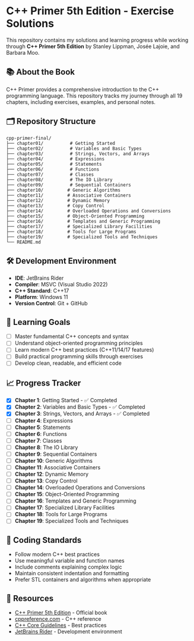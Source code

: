 ﻿# C++ Primer 5th Edition - Exercise Solutions

This repository contains my solutions and learning progress while working through **C++ Primer 5th Edition** by Stanley Lippman, Josée Lajoie, and Barbara Moo.

## 📚 About the Book
C++ Primer provides a comprehensive introduction to the C++ programming language. This repository tracks my journey through all 19 chapters, including exercises, examples, and personal notes.

## 🗂️ Repository Structure
```
cpp-primer-final/
├── chapter01/          # Getting Started
├── chapter02/          # Variables and Basic Types  
├── chapter03/          # Strings, Vectors, and Arrays
├── chapter04/          # Expressions
├── chapter05/          # Statements
├── chapter06/          # Functions
├── chapter07/          # Classes
├── chapter08/          # The IO Library
├── chapter09/          # Sequential Containers
├── chapter10/         # Generic Algorithms
├── chapter11/         # Associative Containers
├── chapter12/         # Dynamic Memory
├── chapter13/         # Copy Control
├── chapter14/         # Overloaded Operations and Conversions
├── chapter15/         # Object-Oriented Programming
├── chapter16/         # Templates and Generic Programming
├── chapter17/         # Specialized Library Facilities
├── chapter18/         # Tools for Large Programs
├── chapter19/         # Specialized Tools and Techniques
└── README.md
```

## 🛠️ Development Environment
- **IDE**: JetBrains Rider
- **Compiler**: MSVC (Visual Studio 2022)
- **C++ Standard**: C++17
- **Platform**: Windows 11
- **Version Control**: Git + GitHub

## 🎯 Learning Goals
- [ ] Master fundamental C++ concepts and syntax
- [ ] Understand object-oriented programming principles
- [ ] Learn modern C++ best practices (C++11/14/17 features)
- [ ] Build practical programming skills through exercises
- [ ] Develop clean, readable, and efficient code

## 📈 Progress Tracker
- [x] **Chapter 1**: Getting Started - ✅ Completed
- [x] **Chapter 2**: Variables and Basic Types - ✅ Completed
- [x] **Chapter 3**: Strings, Vectors, and Arrays - ✅ Completed
- [ ] **Chapter 4**: Expressions
- [ ] **Chapter 5**: Statements
- [ ] **Chapter 6**: Functions
- [ ] **Chapter 7**: Classes
- [ ] **Chapter 8**: The IO Library
- [ ] **Chapter 9**: Sequential Containers
- [ ] **Chapter 10**: Generic Algorithms
- [ ] **Chapter 11**: Associative Containers
- [ ] **Chapter 12**: Dynamic Memory
- [ ] **Chapter 13**: Copy Control
- [ ] **Chapter 14**: Overloaded Operations and Conversions
- [ ] **Chapter 15**: Object-Oriented Programming
- [ ] **Chapter 16**: Templates and Generic Programming
- [ ] **Chapter 17**: Specialized Library Facilities
- [ ] **Chapter 18**: Tools for Large Programs
- [ ] **Chapter 19**: Specialized Tools and Techniques

## 📝 Coding Standards
- Follow modern C++ best practices
- Use meaningful variable and function names
- Include comments explaining complex logic
- Maintain consistent indentation and formatting
- Prefer STL containers and algorithms when appropriate

## 🔗 Resources
- [C++ Primer 5th Edition](https://www.informit.com/store/c-plus-plus-primer-9780321714114) - Official book
- [cppreference.com](https://en.cppreference.com/) - C++ reference
- [C++ Core Guidelines](https://isocpp.github.io/CppCoreGuidelines/) - Best practices
- [JetBrains Rider](https://www.jetbrains.com/rider/) - Development environment
